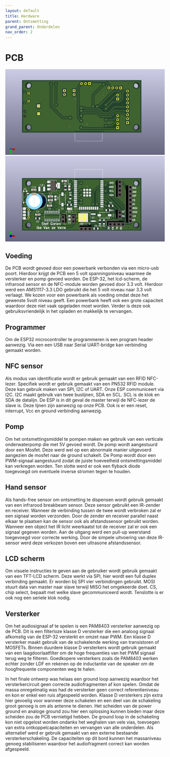 ```yaml
---
layout: default
title: Hardware
parent: Ontsmetting
grand_parent: Onderdelen
nav_order: 2
---
```




# PCB


![](https://github.com/Ontsmettinator3000/main/blob/main/docs/PCB_3DviewBOTTOM.png?raw=true)
![](https://github.com/Ontsmettinator3000/main/blob/main/docs/PCB_3DviewTOP.png?raw=true)
## Voeding

De PCB wordt gevoed door een powerbank verbonden via een micro-usb poort. Hierdoor krijgt de PCB een 5 volt spanningsniveau waarmee de versterker en pomp gevoed worden. De ESP-32, het lcd-scherm, de infrarood sensor en de NFC-module worden gevoed door 3.3 volt. Hierdoor werd een AMS1117-3.3 LDO gebruikt die het 5 volt niveau naar 3.3 volt verlaagt. We kozen voor een powerbank als voeding omdat deze het gewenste 5volt niveau geeft. Een powerbank heeft ook een grote capaciteit waardoor deze niet vaak opgeladen moet worden. Verder is deze ook gebruiksvriendelijk in het opladen en makkelijk te vervangen.

## Programmer

Om de ESP32 microcontroller te programmeren is een program header aanwezig. Via een een USB naar Serial UART-bridge kan verbinding gemaakt worden. 

## NFC sensor

Als modus van identificatie wordt er gebruik gemaakt van een RFID NFC-lezer. Specifiek wordt er gebruik gemaakt van een PN532 RFID module. Deze kan gebruik maken van SPI, I2C of UART. Onze ESP communiceert via I2C. I2C maakt gebruik van twee buslijnen, SDA en SCL. SCL is de klok en SDA de datalijn. De ESP is in dit geval de master terwijl de NFC-lezer de slave is. Deze lijnen zijn aanwezig op onze PCB. Ook is er een reset, interrupt, Vcc en ground verbinding aanwezig. 

## Pomp

Om het ontsmettingsmiddel te pompen maken we gebruik van een verticale onderwaterpomp die met 5V gevoed wordt. De pomp wordt aangestuurd door een Mosfet. Deze werd wel op een abnormale manier uitgevoerd aangezien de mosfet naar de ground schakelt. De Pomp wordt door een PWM-signaal aangestuurd zodat de juiste hoeveelheid ontsmettingsmiddel kan verkregen worden. Ten slotte werd er ook een flyback diode toegevoegd om eventuele inverse stromen tegen te houden.

## Hand sensor

Als hands-free sensor om ontsmetting te dispensen wordt gebruik gemaakt van een infrarood breakbeam sensor. Deze sensor gebruikt een IR-zender en receiver. Wanneer de verbinding tussen de twee wordt verbroken zal er een signaal worden verzonden. Door de zender en receiver parallel naast elkaar te plaatsen kan de sensor ook als afstandssensor gebruikt worden. Wanneer een object het IR licht weerkaatst tot de receiver zal er ook een signaal gegeven worden. Aan de uitgang werd een pull-up weerstand toegevoegd voor correcte werking. Door de simpele uitvoering van deze IR-sensor werd deze verkozen boven een ultrasone afstandssensor.

## LCD scherm

Om visuele instructies te geven aan de gebruiker wordt gebruik gemaakt van een TFT-LCD scherm. Deze werkt via SPI, hier wordt een full duplex verbinding gemaakt. Er worden bij SPI vier verbindingen gebruikt. MOSI stuurt data van master naar slave terwijl MISO het omgekeerde doet. CS, chip select, bepaalt met welke slave gecommuniceerd wordt. Tenslotte is er ook nog een seriele klok nodig. 

## Versterker

Om het audiosignaal af te spelen is een PAM8403 versterker aanwezig op de PCB. Dit is een filterloze klasse D versterker die een analoog signaal afkomstig van de ESP-32 versterkt en omzet naar PWM. Een klasse D versterker maakt gebruik van de schakelende werking van transistoren of MOSFETs. Binnen duurdere klasse D versterkers wordt gebruik gemaakt van een laagdoorlaatfilter om de hoge frequenties van het PWM signaal terug weg te filteren. Goedkopere versterkers zoals de PAM8403 werken echter zonder LDF en rekenen op de inductantie van de speaker om de hoogfrequente componenten weg te halen.

In het finale ontwerp was helaas een ground loop aanwezig waardoor het versterkercircuit geen correcte audiofragmenten af kon spelen. Omdat de massa onregelmatig was had de versterker geen correct referentieniveau en kon er enkel een ruis afgespeeld worden. Klasse D versterkers zijn extra hier gevoelig voor wanneer deze schakelen en een deel van de schakeling groot genoeg is om als antenne te dienen. Het scheiden van de power ground en analoge ground zou hier een oplossing kunnen bieden maar deze scheiden zou de PCB vernietigd hebben. De ground loop in de schakeling kon niet opgelost worden ondanks het weghalen van vele vias, toevoegen van extra ontkoppelcapaciteiten en vervangen van alle onderdelen. Als alternatief werd er gebruik gemaakt van een externe bestaande versterkerschakeling. De capaciteiten op dit bord kunnen het massaniveau genoeg stabiliseren waardoor het audiofragment correct kan worden afgespeeld.

